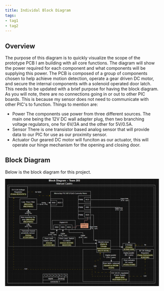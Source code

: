 ```yaml
---
title: Individal Block Diagram
tags:
- tag1
- tag2
---
```


## Overview

The purpose of this diagram is to quickly visualize the scope of the prototype PCB I am building with all core functions. The diagram will show the power required for each component and what components will be supplying this power. The PCB is composed of a group of components chosen to help achieve motion detection, operate a gear driven DC motor, and secure the internal components with a solenoid operated door latch.
This needs to be updated with a brief purpose for having the block diagram. As you will note, there are no connections going in or out to other PIC boards. This is because my sensor does not need to communicate with other PIC's to function. 
Things to mention are:
* Power
The components use power from three different sources. The main one being the 12V DC wall adapter plug, then two branching voltage regulators, one for 6V/3A and the other for 5V/0.5A.
* Sensor
There is one transistor based analog sensor that will provide data to our PIC for use as our proximity sensor.
* Actuator
Our geared DC motor will funciton as our actuator, this will operate our hinge mechanism for the opening and closing door.

## Block Diagram 
Below is the block diagram for this project.

![Indivial Block diagram ](IndividualBlockDiagram-MAC.jpg)
